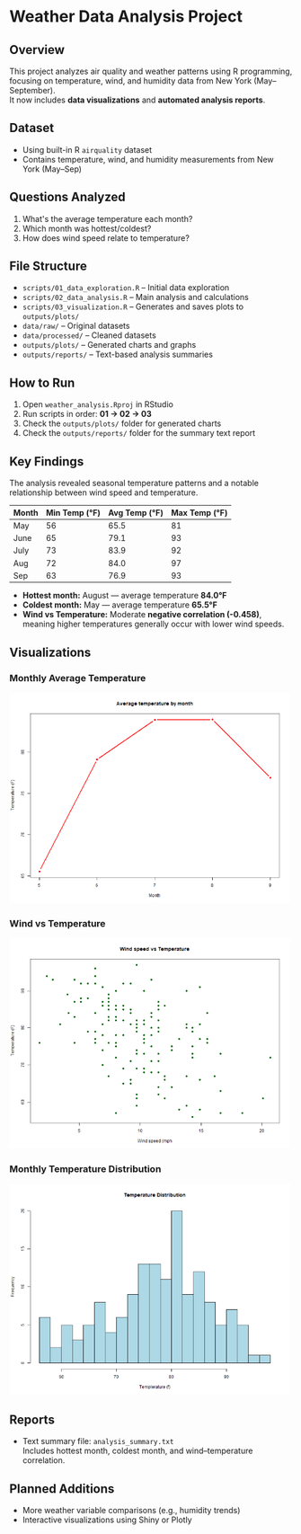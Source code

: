 # Weather Data Analysis Project

## Overview
This project analyzes air quality and weather patterns using R programming, focusing on temperature, wind, and humidity data from New York (May–September).  
It now includes **data visualizations** and **automated analysis reports**.

## Dataset
- Using built-in R `airquality` dataset
- Contains temperature, wind, and humidity measurements from New York (May–Sep)

## Questions Analyzed
1. What's the average temperature each month?
2. Which month was hottest/coldest?
3. How does wind speed relate to temperature?

## File Structure
- `scripts/01_data_exploration.R` – Initial data exploration
- `scripts/02_data_analysis.R` – Main analysis and calculations  
- `scripts/03_visualization.R` – Generates and saves plots to `outputs/plots/`
- `data/raw/` – Original datasets
- `data/processed/` – Cleaned datasets
- `outputs/plots/` – Generated charts and graphs
- `outputs/reports/` – Text-based analysis summaries

## How to Run
1. Open `weather_analysis.Rproj` in RStudio
2. Run scripts in order: **01 → 02 → 03**
3. Check the `outputs/plots/` folder for generated charts
4. Check the `outputs/reports/` folder for the summary text report

## Key Findings
The analysis revealed seasonal temperature patterns and a notable relationship between wind speed and temperature.

| Month | Min Temp (°F) | Avg Temp (°F) | Max Temp (°F) |
|-------|---------------|---------------|---------------|
| May   | 56            | 65.5          | 81            |
| June  | 65            | 79.1          | 93            |
| July  | 73            | 83.9          | 92            |
| Aug   | 72            | 84.0          | 97            |
| Sep   | 63            | 76.9          | 93            |

- **Hottest month:** August — average temperature **84.0°F**
- **Coldest month:** May — average temperature **65.5°F**
- **Wind vs Temperature:** Moderate **negative correlation (-0.458)**, meaning higher temperatures generally occur with lower wind speeds.

## Visualizations

### Monthly Average Temperature
<img src="outputs/plots/monthly_temperature.png" alt="Monthly Temperature Plot" width="500">

### Wind vs Temperature
<img src="outputs/plots/wind_vs_temperature.png" alt="Wind vs Temperature Scatter Plot" width="500">

### Monthly Temperature Distribution
<img src="outputs/plots/monthly_distribution.png" alt="Monthly Temperature Distribution" width="500">



## Reports
- Text summary file: `analysis_summary.txt`  
  Includes hottest month, coldest month, and wind–temperature correlation.

## Planned Additions
- More weather variable comparisons (e.g., humidity trends)
- Interactive visualizations using Shiny or Plotly

